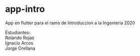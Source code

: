 # app-intro
App en flutter para el ramo de Introduccion a la Ingeniería 2020

Estudiantes:
<br />
Rolando Rojas
<br />
Ignacio Arcos
<br />
Jorge Orellana
